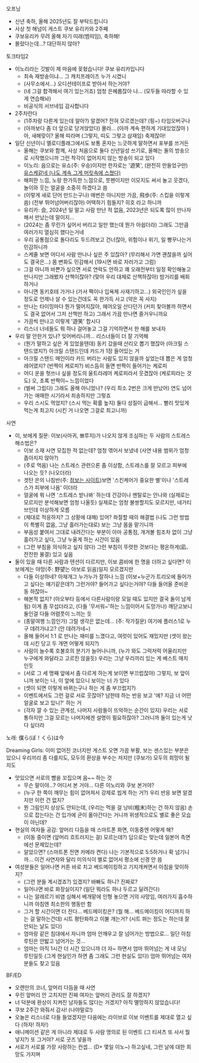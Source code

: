 오프닝

- 신년 축하, 올해 2025년도 잘 부탁드립니다
- 사상 첫 해넘이 게스트 쿠보 유리카와 2주째
- 쿠보유리카 무려 올해 자기 띠래(뱀띠임), 축하해!
- 몰랐다는데...? 대단하지 않아?

토크타임2
- 이노리라는 깃발이 제 마음에 꽂혔습니다! 쿠보 유리카입니다
  - 최속 재방송이냐... 그 캐치프레이즈 누가 시켰니
  - (사무소에서...) 오디션테이프로 받아서 하는거야?
  - (네 그걸 합격해서 여기 있는거죠) 엄청 은혜롭잖아 나... (모두들 따라할 수 있게 연습해놔)
  - 비공식의 서브네임 감사합니다
- 2주차란다
  - (1주차랑 다른게 있는데 알아?) 알겠어? 전혀 모르겠는데? (핑~) 타임오버구나
  - (아까보다 좀 더 앞으로 당겨앉았다) 몰라... (아까 계속 편하게 기대있었잖아 )아, 새해맞이? 올해 띠라며 (그렇지, 띠도 그렇고 삼재임) 축제잖아!
- 일단 신년이니 멜로디플래그에서도 보통 혼자는 느긋하게 말하면서 포부를 쓰거든
  - 올해는 쿠보와 함께, 사상 처음으로 둘다 신년일성 쓰기로, 올해는 둘의 방송으로 시작했으니까 그런 착각이 없어지지 않는 방송이 되고 있다
  - 이노리: 음으로는 유쇼(주: 우승)이지만 한자로는 '遊笑', (완전히 만들었구만) [유스케같네 (나도 계속 그게 머릿속에 스쳤다)](https://x.com/kamijiusuke)
  - 해피한 느낌, 노랑 한가득한 느낌으로, 붓펜이지만 이모지도 써서 놀고 웃겠다, 놀이와 웃는 얼굴을 소중히 하겠다고 씀
  - (이렇게 새로 단어 만드는구나) 매번은 아니지만 가끔, 飛歩(주: 스킵을 이렇게 씀) (전부 뛰어넘어버리잖아) 어택하기 힘들지? 히호 라고 하니까
  - 유리카: 会, 2024년 일 말고 사람 만난 적 없음, 2023년은 되도록 많이 만나자 해서 만났는데 말이지...
  - (2024는 좀 무린가 싶어서 버리고 일만 했는데 뭔가 아쉽더라) 그래도 그만큼 여러가지 열심히 했다는거네
  - 우리 공통점으로 돌다리도 두드려보고 건너잖아, 위험이나 위기, 일 빵꾸나는거 민감하니까 
  - 스케줄 보면 어디서 사람 만나나 싶은 주 있잖아? (무리해서 가면 괜찮을까 싶어도 결국은...) 몸 변화도 민감해서 (19시면 바로 자러가고 그럼)
  - 그걸 아니까 바쁜가 싶으면 서로 연락도 안하고 꽤 오래전부터 일정 확인해놓고 만나지만 그래봤자 산책이잖아? (맞아 우리 대체로 산책하잖아) 밤거리를 배회하거나
  - 아니면 동키호테 가거나 (가서 팩이나 입욕제 사재기하고...) 외국인인가 싶을 정도로 언제나 살 수 있는건데도 꼭 한가득 사고 (약은 꼭 사지)
  - 만나는 타이밍마다 뭔가 떨어지잖아, 헤어오일 산다던가 (커피 찾아볼까 하면서도 결국 없어서 그저 산책만 하고) 그래서 가끔 만나면 즐거우니까요
  - 가끔씩 만나고 이렇게 '遊笑' 합시다
  - 리스너 너네들도 뭐 하나 걸어놓고 그걸 기억하면서 한 해를 보내자
- 우리 말 안한거 있나? 잊어버리니까... 리스너들이 더 잘 기억해
  - (뭔가 말하고 싶은 게 있었을텐데) 동키 갔을때 산리오 뽑기 했잖아 (아크릴 스탠드였지?) 아크릴 스탠드인데 카드가 1장 들어있는 거
  - 아크릴 스탠드 메인이라 카드 버리는 사람도 있지 않을까 싶었는데 뽑은 게 엄청 레어였지? (반짝이 케로피?) 비스듬히 들면 반짝이 들어가는 케로피
  - 어디 운을 헛쓰나 싶을 정도의 울트라레어 케로피라서 웃겼잖아 (케로피라는 것도) 오, 초록 반짝이~ 느낌이었다
  - (벌써 그립다) 그래도 올해 아니었나? (우리 최소 2번은 크게 만났어) 연도 넘어가는 애매한 시기라서 죄송하지만 그렇죠
  - 우리 스시도 먹었지? (스시 먹는 확률 높지) 둘다 성질이 급해서... 빨리 맛있게 먹는게 최고지 (시킨 거 나오면 그걸로 최고니까)

사연

- 이, 보에게 질문: 이보(사마귀, 뾰루지)가 나오지 않게 조심하는 두 사람의 스트레스 해소법은?
  - 이보 소재 사연 모집한 적 없는데? 엄청 엮어서 보냈네 (사연 내용 범위가 엄청 좁아지지 않아?)
  - (주로 먹음) 나는 스트레스 관련으론 좀 이상함, 스트레스를 잘 모르고 피부에 나오는 듯? (나오더라)
  - 겟탄 은의 나침반(주: [점보는 사이트](https://sp.gettersiida.net/article/gettersiida/unsei/20759/))보면 '스킨케어가 중요한 별'이나 '스트레스가 피부에 나옴' 이더라
  - 얼굴에 뭐 나면 '스트레스 받나봐' 하는데 건강이나 멘탈로는 안나와 (실제로는 모르지만 분석해보면 엄청 나올듯) 실제로는 엄청 불쌍할지도 모르지만, 네가티브인데 이상하게 모름 
  - (제대로 적응하지? 그 상황에 대해) 있어? 좌절할 때의 해결법 (나도 그런 방법이 특별히 없음, 그냥 흘러가는대로) 보는 그냥 몸을 맡기니까
  - 부음성 붙여서 그대로 내려간다는 부분이 아마 공통점, 개겨볼 힘조차 없이 그냥 흘러가고 싶다, 그냥 누울게 하는 시간이 있음
  - (그런 부침을 의식하고 싶지 않다) 그런 부침이 뚜렷한 것보다는 평온하게(凪、잔잔한 물결) 있고 싶음
- 둘이 있을 때 다른 사람과 텐션이 다르지만, 이보 콤비에 한 명을 더하고 싶다면? 이보에게는 야망(주: 野望는 야보로 읽음)일지 모르겠지만
  - 다들 이상하네? 아재개그 누가누가 잘하나 느낌 (이보+누군가 트리오에 들어가고 싶다는 얘기같은데?) 그런거야? 들어가고 싶다는거야? 다들 들어올 준비운동 하잖아~
  - 해본적 없지? (아오부타 등에서 다른사람이랑 모일 때도 있지만 결국 둘이 남게 됨) 이게 좀 무섭더라고, (다들 '무서워~'하는 느낌이어서 도망가나) 깨닫고보니 둘인걸 다들 어렴풋이 느끼는 듯
  - (종말여행 느낌인가) 그럴 생각은 없는데... (주: 작가질문) 여기에 플러스1로 누구 데려가냐고? (안 데려가네~) 
  - 올해 들어서 1:1 로 만나는 재미를 느꼈다고, 여럿이 있어도 재밌지만 (셋이 왔는데 시킨 당고 두 개면 어떻게 되지?)
  - 사람이 늘수록 호불호의 분기가 늘어나니까, (누가 와도 그럭저럭 어울리지만 누구에게 와달라고 고르진 않을듯) 우리는 그냥 우리끼리 있는 게 베스트 매치인듯
  - (서로 그 세 명째 앞에서 좀 다르게 하는게 보이면 부끄럽잖아) 그렇지, 보 앞이니까 보이는 나, 이 앞에 있으니 보이는 너 가 있다
  - (셋이 되면 이렇게 바뀌는구나 하는 게 좀 부끄럽지?)
  - 이벤트에서도 그런 걸로 서로 웃잖아? 남한테 하는 반응 보고 '에? 지금 너 어떤 얼굴로 보고 있니?' 하는 거
  - (각자 깔 수 있는 관계성, 나머지 사람들이 뜨악하는 순간이 있지) 우리는 서로 통하지만 그걸 모르는 나머지에겐 설명이 필요하잖아? 그러니까 둘이 있는게 낫다 싶더라

노래: 僕ら(ぼ！くら)は今

Dreaming Girls: 이미 없어진 코너지만 게스트 오면 가끔 부활, 보는 센스있는 부분은 있으니 우리끼리 좀 다를지도, 모두의 환상을 부수는 저지만 (쿠보가) 모두의 희망이 될지도
- 맛있으면 서로의 뺨을 꼬집으며 음~~ 하는 것
  - 무슨 말이야...? 어디서 본 거야... 다른 이노리와 쿠보 본거야?
  - (누구 한 쪽이 깨무는 힘이 없어져서 강제로 씹게 하는 거?) 우리 반응 보면 알겠지만 이런 건 없지?
  - 뭔 그림인지 상상도 안되는데, (우리는 먹을 걸 낭비(粗末)하는 건 하지 않음) 손으로 잡는다는 건 입가에 균이 옮아간다는 거니까 위생적으로도 별로 좋은 모습이 아닌데?
- 현실의 여자들 공감: 앞머리 다듬을 때 스마트폰 화면, 이동중엔 어떻게 해?
  - (이동 중이면 (앞머리 흐트러지는 걸) 모르는데?) 답으로는 맞는데 일본어 측면에선 문제있는데?
  - 알았으면? (스마트폰 전면 카메라 켠다) 나는 기본적으로 5:5하거나 확 넘기니까... 이건 사연자와 달리 미의식이 별로 없어서 평소에 신경 안 씀
- 여성분들은 일어나면 커튼 바로 치고 베드메이킹하고 기지개켜면서 아침을 맞이하지?
  - (그런 분들 계시겠죠?) 있겠지? 바빠도 하니? 진짜로? 
  - 일어나면 바로 화장실이지? (일단 뭐라도 하나 두르고 달려간다) 
  - 나는 알레르기 비염 심해서 베개맡에 인형 놓으면 거의 사망임, 여러가지 흡수하니까 아침엔 최소한의 행동만 함
  - 그거 할 시간이면 더 잔다... 베드메이킹은? (뭘 해... 베드메이킹이 어디까지 하는 걸 말하는건데) 시트 평탄화하고 이불 개는거? (시트 펴는 정도는 하는데 잘 안되는 날도 있다)
  - 엄마랑 같은 침대에서 자니까 엄마 안깨우고 잘 넘어가는 방법으로... 일단 아침 루틴은 안밟고 넘어가는 것...
  - 엄마는 아직 1시간 더 시간 있으니까 더 자~ 하면서 엄마 뛰어넘는 게 내 모닝 루틴일듯 (그게 현실인가 하면 좀 그래도 그런 현실도 있다) 엄마 뛰어넘는 여자분들도 찾고 있음

BF/ED
- 오랜만의 코너, 앞머리 다듬을 때 사연
- 우린 앞머리 안 고치지만 진짜 여자는 앞머리 관리도 잘 하겠지?
- 너 덕분에 환상이 지켜진 남자들도 많다는 거겠지? 아직 멸망하지 않았습니다!
- 쿠보 2주간 와줘서 감사! (나야말로!)
- 오늘은 리스너로 다들 들었겠지만 다음에는 라이브로 이보 이벤트를 제대로 열고 싶다 (하자! 하자!)
- 애니메이션 같은 게 아니라 제대로 두 사람 명의로 된 이벤트 (그 티셔츠 또 사서 뭘 넣지?) 또 그거야? 서로 굿즈 넣을까
- 서로가 서로를 가장 사랑하는 컨셉... (D+ 몇일 이노~) 하고싶네, 그런 날에 대한 희망도 가지며 